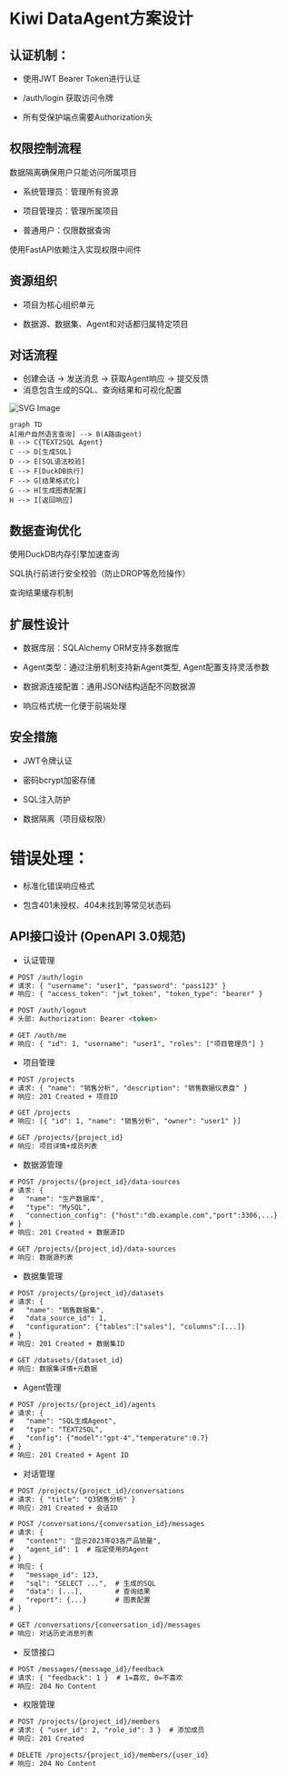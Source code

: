 # Kiwi DataAgent方案设计

## 认证机制：

* 使用JWT Bearer Token进行认证

* /auth/login 获取访问令牌

* 所有受保护端点需要Authorization头

## 权限控制流程
数据隔离确保用户只能访问所属项目
* 系统管理员：管理所有资源

* 项目管理员：管理所属项目

* 普通用户：仅限数据查询

使用FastAPI依赖注入实现权限中间件

## 资源组织

* 项目为核心组织单元

* 数据源、数据集、Agent和对话都归属特定项目


## 对话流程

* 创建会话 → 发送消息 → 获取Agent响应 → 提交反馈
* 消息包含生成的SQL、查询结果和可视化配置

![SVG Image](../static/dataagent.svg)

```mermaid
graph TD
A[用户自然语言查询] --> B(A路由gent)
B --> C{TEXT2SQL Agent}
C --> D[生成SQL]
D --> E[SQL语法校验]
E --> F[DuckDB执行]
F --> G[结果格式化]
G --> H[生成图表配置]
H --> I[返回响应]
```

## 数据查询优化

使用DuckDB内存引擎加速查询

SQL执行前进行安全校验（防止DROP等危险操作）

查询结果缓存机制

## 扩展性设计

* 数据库层：SQLAlchemy ORM支持多数据库

* Agent类型：通过注册机制支持新Agent类型, Agent配置支持灵活参数

* 数据源连接配置：通用JSON结构适配不同数据源

* 响应格式统一化便于前端处理

## 安全措施

* JWT令牌认证

* 密码bcrypt加密存储

* SQL注入防护

* 数据隔离（项目级权限）

# 错误处理：

* 标准化错误响应格式

* 包含401未授权、404未找到等常见状态码


## API接口设计 (OpenAPI 3.0规范)
* 认证管理
```html
# POST /auth/login
# 请求: { "username": "user1", "password": "pass123" }
# 响应: { "access_token": "jwt_token", "token_type": "bearer" }

# POST /auth/logout
# 头部: Authorization: Bearer <token>

# GET /auth/me
# 响应: { "id": 1, "username": "user1", "roles": ["项目管理员"] }
```
* 项目管理
```html
# POST /projects
# 请求: { "name": "销售分析", "description": "销售数据仪表盘" }
# 响应: 201 Created + 项目ID

# GET /projects
# 响应: [{ "id": 1, "name": "销售分析", "owner": "user1" }]

# GET /projects/{project_id}
# 响应: 项目详情+成员列表
```
* 数据源管理
```html
# POST /projects/{project_id}/data-sources
# 请求: { 
#   "name": "生产数据库",
#   "type": "MySQL",
#   "connection_config": {"host":"db.example.com","port":3306,...}
# }
# 响应: 201 Created + 数据源ID

# GET /projects/{project_id}/data-sources
# 响应: 数据源列表
```
* 数据集管理
```html
# POST /projects/{project_id}/datasets
# 请求: {
#   "name": "销售数据集",
#   "data_source_id": 1,
#   "configuration": {"tables":["sales"], "columns":[...]}
# }
# 响应: 201 Created + 数据集ID

# GET /datasets/{dataset_id}
# 响应: 数据集详情+元数据
```
* Agent管理
```html
# POST /projects/{project_id}/agents
# 请求: {
#   "name": "SQL生成Agent",
#   "type": "TEXT2SQL",
#   "config": {"model":"gpt-4","temperature":0.7}
# }
# 响应: 201 Created + Agent ID
```
* 对话管理
```html
# POST /projects/{project_id}/conversations
# 请求: { "title": "Q3销售分析" }
# 响应: 201 Created + 会话ID

# POST /conversations/{conversation_id}/messages
# 请求: {
#   "content": "显示2023年Q3各产品销量",
#   "agent_id": 1  # 指定使用的Agent
# }
# 响应: {
#   "message_id": 123,
#   "sql": "SELECT ...",  # 生成的SQL
#   "data": [...],        # 查询结果
#   "report": {...}       # 图表配置
# }

# GET /conversations/{conversation_id}/messages
# 响应: 对话历史消息列表
```
* 反馈接口
```html
# POST /messages/{message_id}/feedback
# 请求: { "feedback": 1 }  # 1=喜欢, 0=不喜欢
# 响应: 204 No Content
```
* 权限管理
```html
# POST /projects/{project_id}/members
# 请求: { "user_id": 2, "role_id": 3 }  # 添加成员
# 响应: 201 Created

# DELETE /projects/{project_id}/members/{user_id}
# 响应: 204 No Content
```